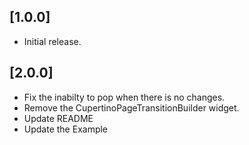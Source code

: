 ## [1.0.0]
- Initial release.
## [2.0.0]
- Fix the inabilty to pop when there is no changes.
- Remove the CupertinoPageTransitionBuilder widget.
- Update README
- Update the Example